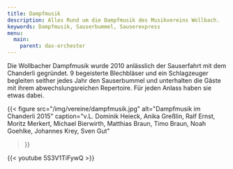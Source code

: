 ```yaml
---
title: Dampfmusik
description: Alles Rund um die Dampfmusik des Musikvereins Wollbach.
keywords: Dampfmusik, Sauserbummel, Sauserexpress
menu:
  main:
    parent: das-orchester
---
```


Die Wollbacher Dampfmusik wurde 2010 anlässlich der Sauserfahrt mit dem
Chanderli gegründet. 9 begeisterte Blechbläser und ein Schlagzeuger
begleiten seither jedes Jahr den Sauserbummel und unterhalten die Gäste mit
ihrem abwechslungsreichen Repertoire. Für jeden Anlass haben sie etwas dabei.

{{< figure src="/img/vereine/dampfmusik.jpg"
           alt="Dampfmusik im Chanderli 2015"
           caption="v.L. Dominik Heieck, Anika Greßlin, Ralf Ernst, Moritz Merkert, Michael Bierwirth, Matthias Braun, Timo Braun, Noah Goehlke, Johannes Krey, Sven Gut"
>}}

{{< youtube 5S3V1TiFywQ >}}

<!-- {{< youtube dthOc66KttU >}} -->
